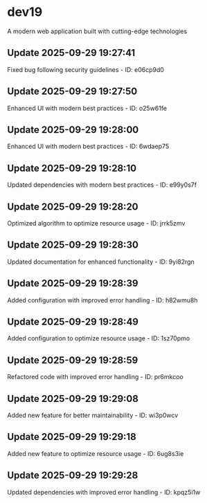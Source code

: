 # dev19
A modern web application built with cutting-edge technologies

## Update 2025-09-29 19:27:41
Fixed bug following security guidelines - ID: e06cp9d0


## Update 2025-09-29 19:27:50
Enhanced UI with modern best practices - ID: o25w61fe


## Update 2025-09-29 19:28:00
Enhanced UI with modern best practices - ID: 6wdaep75


## Update 2025-09-29 19:28:10
Updated dependencies with modern best practices - ID: e99y0s7f


## Update 2025-09-29 19:28:20
Optimized algorithm to optimize resource usage - ID: jrrk5zmv


## Update 2025-09-29 19:28:30
Updated documentation for enhanced functionality - ID: 9yi82rgn


## Update 2025-09-29 19:28:39
Added configuration with improved error handling - ID: h82wmu8h


## Update 2025-09-29 19:28:49
Added configuration to optimize resource usage - ID: 1sz70pmo


## Update 2025-09-29 19:28:59
Refactored code with improved error handling - ID: pr6mkcoo


## Update 2025-09-29 19:29:08
Added new feature for better maintainability - ID: wi3p0wcv


## Update 2025-09-29 19:29:18
Added new feature to optimize resource usage - ID: 6ug8s3ie


## Update 2025-09-29 19:29:28
Updated dependencies with improved error handling - ID: kpqz5i1w

